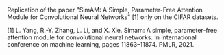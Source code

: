 Replication of the paper "SimAM: A Simple, Parameter-Free Attention Module for Convolutional Neural Networks" [1] only on the CIFAR datasets.

[1] L. Yang, R.-Y. Zhang, L. Li, and X. Xie. Simam: A simple, parameter-free attention module for convolutional neural networks. In International conference on machine learning, pages 11863–11874. PMLR, 2021.
